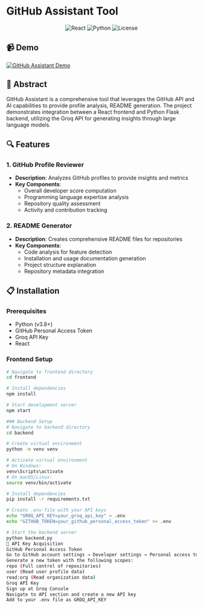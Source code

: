 # GitHub Assistant Tool

<p align="center">
  <img src="https://img.shields.io/badge/React-17.0.2-blue" alt="React"/>
  <img src="https://img.shields.io/badge/Python-3.8+-green" alt="Python"/>
  <img src="https://img.shields.io/badge/License-MIT-yellow" alt="License"/>
</p>

## 📹 Demo
[![GitHub Assistant Demo](https://img.youtube.com/vi/HNmeVOGMuns/0.jpg)](https://youtu.be/HNmeVOGMuns)

## 📝 Abstract
GitHub Assistant is a comprehensive tool that leverages the GitHub API and AI capabilities to provide profile analysis, README generation. The project demonstrates integration between a React frontend and Python Flask backend, utilizing the Groq API for generating insights through large language models.

## 🔍 Features

### 1. GitHub Profile Reviewer
- **Description**: Analyzes GitHub profiles to provide insights and metrics
- **Key Components**:
  - Overall developer score computation
  - Programming language expertise analysis
  - Repository quality assessment
  - Activity and contribution tracking

### 2. README Generator
- **Description**: Creates comprehensive README files for repositories
- **Key Components**:
  - Code analysis for feature detection
  - Installation and usage documentation generation
  - Project structure explanation
  - Repository metadata integration

## 📋 Installation

### Prerequisites
- Python (v3.8+)
- GitHub Personal Access Token
- Groq API Key
- React

### Frontend Setup
```bash
# Navigate to frontend directory
cd frontend

# Install dependencies
npm install

# Start development server
npm start

### Backend Setup
# Navigate to backend directory
cd backend

# Create virtual environment
python -m venv venv

# Activate virtual environment
# On Windows:
venv\Scripts\activate
# On macOS/Linux:
source venv/bin/activate

# Install dependencies
pip install -r requirements.txt

# Create .env file with your API keys
echo "GROQ_API_KEY=your_groq_api_key" > .env
echo "GITHUB_TOKEN=your_github_personal_access_token" >> .env

# Start the backend server
python backend.py
🔑 API Key Acquisition
GitHub Personal Access Token
Go to GitHub account settings → Developer settings → Personal access tokens → Tokens (classic)
Generate a new token with the following scopes:
repo (Full control of repositories)
user (Read user profile data)
read:org (Read organization data)
Groq API Key
Sign up at Groq Console
Navigate to API section and create a new API key
Add to your .env file as GROQ_API_KEY









